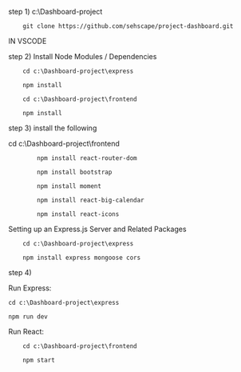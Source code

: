 step 1) c:\Dashboard-project

        git clone https://github.com/sehscape/project-dashboard.git

IN VSCODE

step 2) Install Node Modules / Dependencies

        cd c:\Dashboard-project\express
        
        npm install 
        
        cd c:\Dashboard-project\frontend
        
        npm install

step 3) install the following

cd c:\Dashboard-project\frontend

            npm install react-router-dom
            
            npm install bootstrap
            
            npm install moment
            
            npm install react-big-calendar
            
            npm install react-icons

Setting up an Express.js Server and Related Packages

        cd c:\Dashboard-project\express
        
        npm install express mongoose cors


step 4)

Run Express:

    cd c:\Dashboard-project\express
    
    npm run dev
        
Run React:

        cd c:\Dashboard-project\frontend
        
        npm start
